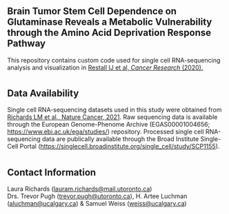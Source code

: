## Brain Tumor Stem Cell Dependence on Glutaminase Reveals a Metabolic Vulnerability through the Amino Acid Deprivation Response Pathway

This repository contains custom code used for single cell RNA-sequencing analysis and visualization in [Restall IJ et al, *Cancer Research* (2020).](https://cancerres.aacrjournals.org/content/80/24/5478)


#
## Data Availability

Single cell RNA-sequencing datasets used in this study were obtained from [Richards LM et al., Nature Cancer, 2021](https://doi.org/10.1038/s43018-020-00154-9). Raw sequencing data is available through the European Genome-Phenome Archive (EGAS00001004656; https://www.ebi.ac.uk/ega/studies/) repository. Processed single cell RNA-sequencing data are publically available through the Broad Institute Single-Cell Portal (https://singlecell.broadinstitute.org/single_cell/study/SCP1155).


#
## Contact Information
Laura Richards (lauram.richards@mail.utoronto.ca)    
Drs. Trevor Pugh (trevor.pugh@utoronto.ca), H. Artee Luchman (aluchman@ucalgary.ca) & Samuel Weiss (weiss@ucalgary.ca)


